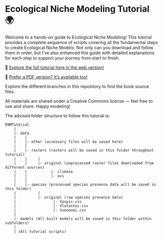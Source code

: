 # Ecological Niche Modeling Tutorial 🌍

Welcome to a hands-on guide to Ecological Niche Modeling! This tutorial provides a complete sequence of scripts covering all the fundamental steps to create Ecological Niche Models. Not only can you download and follow them in order, but I've also enhanced this guide with detailed explanations for each step to support your journey from start to finish.

🔗 [Explore the full tutorial here in the web version!](https://ENMTutorial.github.io)

📄 [Prefer a PDF version? It’s available too!]()

Explore the different branches in this repository to find the book source files.

All materials are shared under a Creative Commons license — feel free to use and share. Happy modeling!

The advised folder structure to follow this tutorial is:

```
ENMTutorial
    |
    |- data
    |    |
    |    |- other (accessory files will be saved here)
    |    |
    |    |- rasters (rasters will be saved in this folder throughout tutorial)
    |    |     |
    |    |     |- original (unprocessed raster files downloaded from different sources) 
    |    |           |- climate
    |    |           |- evi
    |    |
    |    |- species (processed species presence data will be saved in this folder)
    |          |
    |          |- original (raw species presence data)
    |                 |- Vaspis.csv
    |                 |- Vlatastei.csv
    |                 |- Vseoanei.csv
    | 
    |- models (All built models will be saved in this folder within subfolders)
    |
    | (All tutorial scripts)
```
